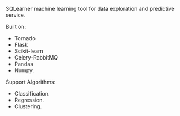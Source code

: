 SQLearner machine learning tool for data exploration and predictive service.


Built on:
* Tornado
* Flask
* Scikit-learn
* Celery-RabbitMQ
* Pandas
* Numpy.

Support Algorithms:
* Classification.
* Regression.
* Clustering.
